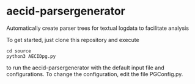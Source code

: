 # aecid-parsergenerator
Automatically create parser trees for textual logdata to facilitate analysis

To get started, just clone this repository and execute
```
cd source
python3 AECIDpg.py
```
to run the aecid-parsergenerator with the default input file and configurations. To change the configuration, edit the file PGConfig.py.
